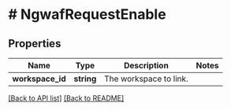# # NgwafRequestEnable

## Properties

Name | Type | Description | Notes
------------ | ------------- | ------------- | -------------
**workspace_id** | **string** | The workspace to link. | 


[[Back to API list]](../../README.md#endpoints) [[Back to README]](../../README.md)
